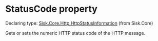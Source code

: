 <!--

Copyrights 2023 Sisk Framework - CypherPotato
Published under MIT license

!!! DO NOT EDIT THIS FILE !!!
This file was generated by a tool in the Sisk package. To edit the information in this documentation,
edit the XML documentation present in the Sisk source code.

-->


# StatusCode property

Declaring type: [Sisk.Core.Http.HttpStatusInformation](/read?q=/contents/spec/Sisk.Core.Http.HttpStatusInformation.md) (from Sisk.Core)


Gets or sets the numeric HTTP status code of the HTTP message.

